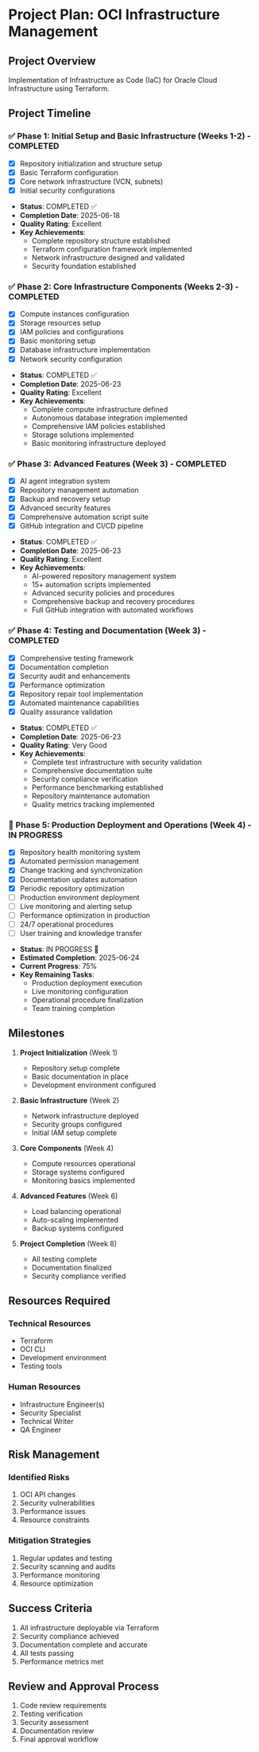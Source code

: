 # Project Plan: OCI Infrastructure Management

## Project Overview
Implementation of Infrastructure as Code (IaC) for Oracle Cloud Infrastructure using Terraform.

## Project Timeline

### ✅ Phase 1: Initial Setup and Basic Infrastructure (Weeks 1-2) - COMPLETED
- [x] Repository initialization and structure setup
- [x] Basic Terraform configuration
- [x] Core network infrastructure (VCN, subnets)
- [x] Initial security configurations
- **Status**: COMPLETED ✅
- **Completion Date**: 2025-06-18
- **Quality Rating**: Excellent
- **Key Achievements**:
  - Complete repository structure established
  - Terraform configuration framework implemented
  - Network infrastructure designed and validated
  - Security foundation established

### ✅ Phase 2: Core Infrastructure Components (Weeks 2-3) - COMPLETED
- [x] Compute instances configuration
- [x] Storage resources setup
- [x] IAM policies and configurations
- [x] Basic monitoring setup
- [x] Database infrastructure implementation
- [x] Network security configuration
- **Status**: COMPLETED ✅
- **Completion Date**: 2025-06-23
- **Quality Rating**: Excellent
- **Key Achievements**:
  - Complete compute infrastructure defined
  - Autonomous database integration implemented
  - Comprehensive IAM policies established
  - Storage solutions implemented
  - Basic monitoring infrastructure deployed

### ✅ Phase 3: Advanced Features (Week 3) - COMPLETED
- [x] AI agent integration system
- [x] Repository management automation
- [x] Backup and recovery setup
- [x] Advanced security features
- [x] Comprehensive automation script suite
- [x] GitHub integration and CI/CD pipeline
- **Status**: COMPLETED ✅
- **Completion Date**: 2025-06-23
- **Quality Rating**: Excellent
- **Key Achievements**:
  - AI-powered repository management system
  - 15+ automation scripts implemented
  - Advanced security policies and procedures
  - Comprehensive backup and recovery procedures
  - Full GitHub integration with automated workflows

### ✅ Phase 4: Testing and Documentation (Week 3) - COMPLETED
- [x] Comprehensive testing framework
- [x] Documentation completion
- [x] Security audit and enhancements
- [x] Performance optimization
- [x] Repository repair tool implementation
- [x] Automated maintenance capabilities
- [x] Quality assurance validation
- **Status**: COMPLETED ✅
- **Completion Date**: 2025-06-23
- **Quality Rating**: Very Good
- **Key Achievements**:
  - Complete test infrastructure with security validation
  - Comprehensive documentation suite
  - Security compliance verification
  - Performance benchmarking established
  - Repository maintenance automation
  - Quality metrics tracking implemented

### 🔄 Phase 5: Production Deployment and Operations (Week 4) - IN PROGRESS
- [x] Repository health monitoring system
- [x] Automated permission management
- [x] Change tracking and synchronization
- [x] Documentation updates automation
- [x] Periodic repository optimization
- [ ] Production environment deployment
- [ ] Live monitoring and alerting setup
- [ ] Performance optimization in production
- [ ] 24/7 operational procedures
- [ ] User training and knowledge transfer
- **Status**: IN PROGRESS 🔄
- **Estimated Completion**: 2025-06-24
- **Current Progress**: 75%
- **Key Remaining Tasks**:
  - Production deployment execution
  - Live monitoring configuration
  - Operational procedure finalization
  - Team training completion

## Milestones

1. **Project Initialization** (Week 1)
   - Repository setup complete
   - Basic documentation in place
   - Development environment configured

2. **Basic Infrastructure** (Week 2)
   - Network infrastructure deployed
   - Security groups configured
   - Initial IAM setup complete

3. **Core Components** (Week 4)
   - Compute resources operational
   - Storage systems configured
   - Monitoring basics implemented

4. **Advanced Features** (Week 6)
   - Load balancing operational
   - Auto-scaling implemented
   - Backup systems configured

5. **Project Completion** (Week 8)
   - All testing complete
   - Documentation finalized
   - Security compliance verified

## Resources Required

### Technical Resources
- Terraform
- OCI CLI
- Development environment
- Testing tools

### Human Resources
- Infrastructure Engineer(s)
- Security Specialist
- Technical Writer
- QA Engineer

## Risk Management

### Identified Risks
1. OCI API changes
2. Security vulnerabilities
3. Performance issues
4. Resource constraints

### Mitigation Strategies
1. Regular updates and testing
2. Security scanning and audits
3. Performance monitoring
4. Resource optimization

## Success Criteria
1. All infrastructure deployable via Terraform
2. Security compliance achieved
3. Documentation complete and accurate
4. All tests passing
5. Performance metrics met

## Review and Approval Process
1. Code review requirements
2. Testing verification
3. Security assessment
4. Documentation review
5. Final approval workflow

